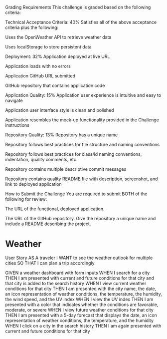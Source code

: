 Grading Requirements
This challenge is graded based on the following criteria:

Technical Acceptance Criteria: 40%
Satisfies all of the above acceptance criteria plus the following:

Uses the OpenWeather API to retrieve weather data

Uses localStorage to store persistent data

Deployment: 32%
Application deployed at live URL

Application loads with no errors

Application GitHub URL submitted

GitHub repository that contains application code

Application Quality: 15%
Application user experience is intuitive and easy to navigate

Application user interface style is clean and polished

Application resembles the mock-up functionality provided in the Challenge instructions

Repository Quality: 13%
Repository has a unique name

Repository follows best practices for file structure and naming conventions

Repository follows best practices for class/id naming conventions, indentation, quality comments, etc.

Repository contains multiple descriptive commit messages

Repository contains quality README file with description, screenshot, and link to deployed application

How to Submit the Challenge
You are required to submit BOTH of the following for review:

The URL of the functional, deployed application.

The URL of the GitHub repository. Give the repository a unique name and include a README describing the project.







# Weather

User Story
AS A traveler
I WANT to see the weather outlook for multiple cities
SO THAT I can plan a trip accordingly


GIVEN a weather dashboard with form inputs
WHEN I search for a city
THEN I am presented with current and future conditions for that city and that city is added to the search history
WHEN I view current weather conditions for that city
THEN I am presented with the city name, the date, an icon representation of weather conditions, the temperature, the humidity, the wind speed, and the UV index
WHEN I view the UV index
THEN I am presented with a color that indicates whether the conditions are favorable, moderate, or severe
WHEN I view future weather conditions for that city
THEN I am presented with a 5-day forecast that displays the date, an icon representation of weather conditions, the temperature, and the humidity
WHEN I click on a city in the search history
THEN I am again presented with current and future conditions for that city